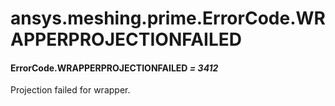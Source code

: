 <a id="ansys-meshing-prime-errorcode-wrapperprojectionfailed"></a>

# ansys.meshing.prime.ErrorCode.WRAPPERPROJECTIONFAILED

<a id="ansys.meshing.prime.ErrorCode.WRAPPERPROJECTIONFAILED"></a>

#### ErrorCode.WRAPPERPROJECTIONFAILED *= 3412*

Projection failed for wrapper.

<!-- !! processed by numpydoc !! -->
